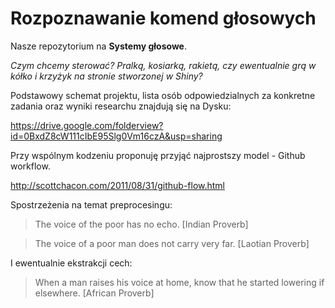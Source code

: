 # Rozpoznawanie komend głosowych

Nasze repozytorium na **Systemy głosowe**.

*Czym chcemy sterować? Pralką, kosiarką, rakietą, czy ewentualnie grą w kółko i krzyżyk na stronie stworzonej w Shiny?*

Podstawowy schemat projektu, lista osób odpowiedzialnych za konkretne zadania oraz wyniki researchu znajdują się na Dysku:

https://drive.google.com/folderview?id=0BxdZ8cW111cIbE95Slg0Vm16czA&usp=sharing


Przy wspólnym kodzeniu proponuję przyjąć najprostszy model - Github workflow.

http://scottchacon.com/2011/08/31/github-flow.html


Spostrzeżenia na temat preprocesingu:

> The voice of the poor has no echo.
[Indian Proverb]

> The voice of a poor man does not carry very far.
[Laotian Proverb]

I ewentualnie ekstrakcji cech:

> When a man raises his voice at home, know that he started lowering if elsewhere.
[African Proverb]
